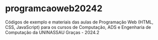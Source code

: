 # programcaoweb20242
Códigos de exemplo e materiais das aulas de Programação Web (HTML, CSS, JavaScript) para os cursos de Computação, ADS e Engenharia de Computação da UNINASSAU Graças - 2024.2
